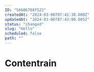 ```yaml
---
ID: "56686788f522"
createdAt: "2024-03-06T07:41:38.000Z"
updatedAt: "2024-03-06T07:43:00.005Z"
status: "changed"
slug: "Hello"
scheduled: false
path: ""
---
```

# Contentrain